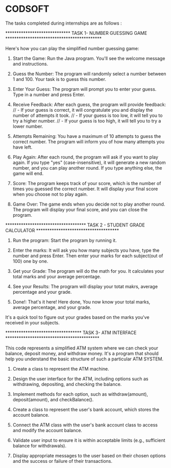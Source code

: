# CODSOFT

The tasks completed during internships are as follows :

***************************** TASK 1- NUMBER GUESSING GAME *******************************************

 Here's how you can play the simplified number guessing game:

 1. Start the Game: Run the Java program. You'll see the welcome message and instructions.

 2. Guess the Number: The program will randomly select a number between 1 and 100. Your task is to guess this number.

 3. Enter Your Guess: The program will prompt you to enter your guess. Type in a number and press Enter.

 4. Receive Feedback: After each guess, the program will provide feedback: // - If your guess is correct, it will congratulate you and display the number of attempts it took. // - If your 
    guess is too low, it will tell you to try a higher number. // - If your guess is too high, it will tell you to try a lower number.

 5. Attempts Remaining: You have a maximum of 10 attempts to guess the correct number. The program will inform you of how many attempts you have left.

 6. Play Again: After each round, the program will ask if you want to play again. If you type "yes" (case-insensitive), it will generate a new random number, and you can play another round. 
    If you type anything else, the game will end.

 7. Score: The program keeps track of your score, which is the number of times you guessed the correct number. It will display your final score when you choose not to play again.

 8. Game Over: The game ends when you decide not to play another round. The program will display your final score, and you can close the program.

************************************ TASK 2 - STUDENT GRADE CALCULATOR *************************************

1. Run the program: Start the program by running it.

2. Enter the marks: It will ask you how many subjects you have, type the number and press Enter. Then enter your marks for each subject(out of 100) one by one.

3. Get your Grade: The program will do the math for you. It calculates your total marks and your average percentage.

4. See your Results: The program will display your totat makrs, average percentage and your grade.

5. Done!: That's it here! Here done, You now know your total marks, average percentage, and your grade.

 It's a quick tool to figure out your grades based on the marks you've received in your subjects.

 ********************************** TASK 3- ATM INTERFACE ******************************************

 This code represents a simplified ATM system where we can check your balance,  deposit money,  and withdraw money.  It's a program that should help you understand the basic structure of 
  such a particular ATM SYSTEM.

1. Create a class to represent the ATM machine.

2. Design the user interface for the ATM, including options such as withdrawing, depositing, and
   checking the balance.

3. Implement methods for each option, such as withdraw(amount), deposit(amount), and
   checkBalance().

4. Create a class to represent the user's bank account, which stores the account balance.

5. Connect the ATM class with the user's bank account class to access and modify the account
   balance.

6. Validate user input to ensure it is within acceptable limits (e.g., sufficient balance for withdrawals).

7. Display appropriate messages to the user based on their chosen options and the success or failure
   of their transactions.
 

